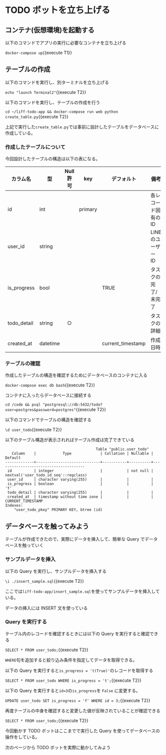 # TODO ボットを立ち上げる

## コンテナ(仮想環境)を起動する

以下のコマンドでアプリの実行に必要なコンテナを立ち上げる

`docker-compose up`{{execute T1}}

## テーブルの作成

以下のコマンドを実行し、別ターミナルを立ち上げる

`echo "launch Terminal2"`{{execute T2}}

以下のコマンドを実行し、テーブルの作成を行う

`cd ~/liff-todo-app && docker-compose run web python create_table.py`{{execute T2}}

上記で実行した`create_table.py`では事前に設計したテーブルをデータベースに作成している。

### 作成したテーブルについて

今回設計したテーブルの構造は以下の表になる。

| カラム名    | 型       | Null 許可 | key     | デフォルト        | 備考                |
| ----------- | -------- | :-------: | ------- | ----------------- | ------------------- |
| id          | int      |           | primary |                   | 各レコード固有の ID |
| user_id     | string   |           |         |                   | LINE のユーザー ID  |
| is_progress | bool     |           |         | TRUE              | タスクの完了/未完了 |
| todo_detail | string   |     ○     |         |                   | タスクの詳細        |
| created_at  | datetime |           |         | current_timestamp | 作成日時            |

### テーブルの確認

作成したテーブルの構造を確認するためにデータベースのコンテナに入る

`docker-compose exec db bash`{{execute T2}}

コンテナに入ったらデータベースに接続する

`cd /code && psql "postgresql://db:5432/todo?user=postgres&password=postgres"`{{execute T2}}

以下のコマンドでテーブルの構造を確認する

`\d user_todo`{{execute T2}}

以下のテーブル構造が表示されればテーブル作成は完了できている

```
                                         Table "public.user_todo"
   Column    |            Type             | Collation | Nullable |                Default
-------------+-----------------------------+-----------+----------+---------------------------------------
 id          | integer                     |           | not null | nextval('user_todo_id_seq'::regclass)
 user_id     | character varying(255)      |           |          |
 is_progress | boolean                     |           |          | 't'
 todo_detail | character varying(255)      |           |          |
 created_at  | timestamp without time zone |           |          | CURRENT_TIMESTAMP
Indexes:
    "user_todo_pkey" PRIMARY KEY, btree (id)
```

## データベースを触ってみよう

テーブルが作成できたので、実際にデータを挿入して、簡単な Query でデータベースを触っていく

### サンプルデータを挿入

以下の Query を実行し、サンプルデータを挿入する

`\i ./insert_sample.sql`{{execute T2}}

ここでは`liff-todo-app/insert_sample.sql`を使ってサンプルデータを挿入している。

データの挿入には INSERT 文を使っている

### Query を実行する

テーブル内のレコードを確認するときには以下の Query を実行すると確認できる

`SELECT * FROM user_todo;`{{execute T2}}

`WHERE`句を追加すると絞り込み条件を指定してデータを取得できる。

以下の Query を実行すると`is_progress = 't(True)'`のレコードを取得する

`SELECT * FROM user_todo WHERE is_progress = 't';`{{execute T2}}

以下の Query を実行すると`id=3`の`is_progress`を `False` に変更する。

`UPDATE user_todo SET is_progress = 'f' WHERE id = 3;`{{execute T2}}

再度テーブルの中身を確認すると変更した値が反映されていることが確認できる

`SELECT * FROM user_todo;`{{execute T2}}

今回動かす TODO ボットはここまでで実行した Query を使ってデータベースの操作をしている。

次のページから TODO ボットを実際に動かしてみよう
